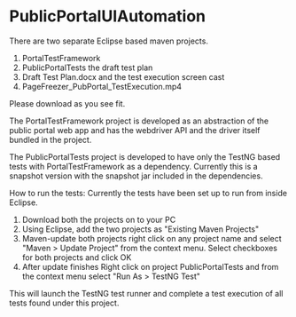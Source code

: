 # PublicPortalUIAutomation
There are two separate Eclipse based maven projects.
1. PortalTestFramework
2. PublicPortalTests
the draft test plan
3. Draft Test Plan.docx
and the test execution screen cast
4. PageFreezer_PubPortal_TestExecution.mp4

Please download as you see fit.

The PortalTestFramework project is developed as an abstraction of the public portal web app and has the webdriver API and the driver itself bundled in the project.

The PublicPortalTests project is developed to have only the TestNG based tests with PortalTestFramework as a dependency. Currently this is a snapshot version with the snapshot jar included in the dependencies.

How to run the tests:
Currently the tests have been set up to run from inside Eclipse.
1. Download both the projects on to your PC
2. Using Eclipse, add the two projects as "Existing Maven Projects"
3. Maven-update both projects
right click on any project name and select "Maven > Update Project" from the context menu. Select checkboxes for both projects and click OK
3. After update finishes Right click on project PublicPortalTests and from the context menu select "Run As > TestNG Test"

This will launch the TestNG test runner and complete a test execution of all tests found under this project.
